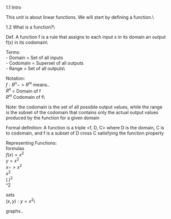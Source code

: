 1.1 Intro

This unit is about linear functions. We will start by defining a function.\

1.2 What is a function?\

Def. A function f is a rule that assigns to each input x in its domain an output f(x) in its codomain\

Terms:\
    - Domain = Set of all inputs\
    - Codomain = Superset of all outputs\
    - Range = Set of all outputs\

Notation:\
$f:R^n -> R^m$ means..\
$R^n$ = Domain of f\
$R^m$ Codomain of f\

Note: the codomain is the set of all possible output values, while the range is the subset of the codomain that contains only the actual output values produced by the function for a given domain

Formal definition: A function is a triple <f, D, C> where D is the domain, C is to codomain, and f is a subset of D cross C satisfying the function property

Representing Functions:\
formulas\
$f(x) = x^2$\
$y = x^2$\
$x -> x^2$\
$x^2$\
$(.)^2$\
^2

sets\
${(x,y): y = x^2}$\

graphs..